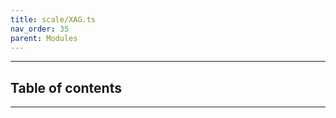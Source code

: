 ```yaml
---
title: scale/XAG.ts
nav_order: 35
parent: Modules
---
```


---

<h2 class="text-delta">Table of contents</h2>

---

